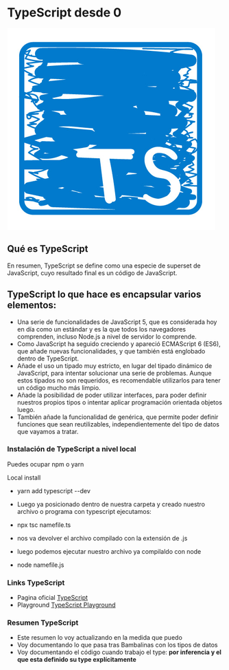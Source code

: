 # TypeScript desde 0

![screenshot](https://raw.githubusercontent.com/volta2016/typescript/main/cover/typescript-logo.jpg)

## Qué es TypeScript
En resumen, TypeScript se define como una especie de superset de JavaScript, cuyo resultado final es un código de JavaScript.

## TypeScript lo que hace es encapsular varios elementos:

 - Una serie de funcionalidades de JavaScript 5, que es considerada hoy en día como un estándar y es la que todos los navegadores comprenden, incluso Node.js a nivel de servidor lo comprende.
 - Como JavaScript ha seguido creciendo y apareció ECMAScript 6 (ES6), que añade nuevas funcionalidades, y que también está englobado dentro de TypeScript.
 - Añade el uso un tipado muy estricto, en lugar del tipado dinámico de JavaScript, para intentar solucionar una serie de problemas. Aunque estos tipados no son requeridos, es recomendable utilizarlos para tener un código mucho más limpio.
-  Añade la posibilidad de poder utilizar interfaces, para poder definir nuestros propios tipos o intentar aplicar programación orientada objetos luego.
- También añade la funcionalidad de genérica, que permite poder definir funciones que sean reutilizables, independientemente del tipo de datos que vayamos a tratar.



### Instalación de TypeScript a nivel local

Puedes ocupar npm o yarn

Local install



- yarn add typescript --dev

- Luego ya posicionado dentro de nuestra carpeta y creado nuestro archivo o programa con typescript ejecutamos:

- npx tsc namefile.ts

- nos va devolver el archivo compilado con la extensión de .js

- luego podemos ejecutar nuestro archivo ya compilaldo con node 

- node namefile.js

### Links TypeScript

- Pagina oficial [TypeScript](https://www.typescriptlang.org/)
- Playground [TypeScript Playground](https://www.typescriptlang.org/play?#code/PTAEHUFMBsGMHsC2lQBd5oBYoCoE8AHSAZVgCcBLA1UABWgEM8BzM+AVwDsATAGiwoBnUENANQAd0gAjQRVSQAUCEmYKsTKGYUAbpGF4OY0BoadYKdJMoL+gzAzIoz3UNEiPOofEVKVqAHSKymAAmkYI7NCuqGqcANag8ABmIjQUXrFOKBJMggBcISGgoAC0oACCbvCwDKgU8JkY7p7ehCTkVDQS2E6gnPCxGcwmZqDSTgzxxWWVoASMFmgYkAAeRJTInN3ymj4d-jSCeNsMq-wuoPaOltigAKoASgAywhK7SbGQZIIz5VWCFzSeCrZagNYbChbHaxUDcCjJZLfSDbExIAgUdxkUBIursJzCFJtXydajBBCcQQ0MwAUVWDEQC0gADVHBQGNJ3KAALygABEAAkYNAMOB4GRonzFBTBPB3AERcwABS0+mM9ysygc9wASmCKhwzQ8ZC8iHFzmB7BoXzcZmY7AYzEg-Fg0HUiQ58D0Ii8fLpDKZgj5SWxfPADlQAHJhAA5SASPlBFQAeS+ZHegmdWkgR1QjgUrmkeFATjNOmGWH0KAQiGhwkuNok4uiIgMHGxCyYrA4PCCJSAA)

### Resumen TypeScript

- Este resumen lo voy actualizando en la medida que puedo 
- Voy documentando lo que pasa tras Bambalinas con los tipos de datos
- Voy documentando el código cuando trabajo el type: 
**por inferencia y el que esta definido  su type explícitamente**
